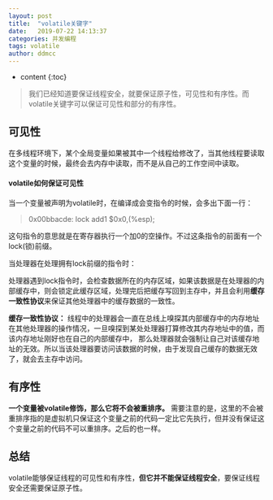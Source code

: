 ```yaml
---
layout: post
title:  "volatile关键字"
date:   2019-07-22 14:13:37
categories: 并发编程
tags: volatile
author: ddmcc
---
```


* content
{:toc}


>我们已经知道要保证线程安全，就要保证原子性，可见性和有序性。而volatile关键字可以保证可见性和部分的有序性。




## 可见性

在多线程环境下，某个全局变量如果被其中一个线程给修改了，当其他线程要读取这个变量的时候，最终会去内存中读取，而不是从自己的工作空间中读取。

#### volatile如何保证可见性

当一个变量被声明为volatile时，在编译成会变指令的时候，会多出下面一行：

>0x00bbacde: lock add1 $0x0,(%esp);

这句指令的意思就是在寄存器执行一个加0的空操作。不过这条指令的前面有一个lock(锁)前缀。

当处理器在处理拥有lock前缀的指令时：

处理器遇到lock指令时，会检查数据所在的内存区域，如果该数据是在处理器的内部缓存中，则会锁定此缓存区域，处理完后把缓存写回到主存中，并且会利用**缓存一致性协议**来保证其他处理器中的缓存数据的一致性。

**缓存一致性协议：**
线程中的处理器会一直在总线上嗅探其内部缓存中的内存地址在其他处理器的操作情况，一旦嗅探到某处处理器打算修改其内存地址中的值，而该内存地址刚好也在自己的内部缓存中，
那么处理器就会强制让自己对该缓存地址的无效。所以当该处理器要访问该数据的时候，由于发现自己缓存的数据无效了，就会去主存中访问。

## 有序性

**一个变量被volatile修饰，那么它将不会被重排序。** 需要注意的是，这里的不会被重排序指的是虚拟机只保证这个变量之前的代码一定比它先执行，但并没有保证这个变量之前的代码不可以重排序。之后的也一样。


## 总结

volatile能够保证线程的可见性和有序性，**但它并不能保证线程安全**，要保证线程安全还需要保证原子性。